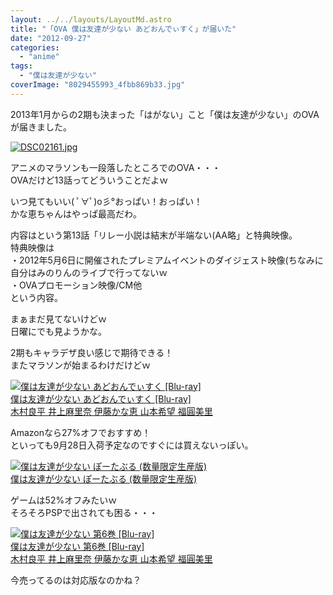 ```yaml
---
layout: ../../layouts/LayoutMd.astro
title: "「OVA 僕は友達が少ない あどおんでぃすく」が届いた"
date: "2012-09-27"
categories: 
  - "anime"
tags: 
  - "僕は友達が少ない"
coverImage: "8029455993_4fbb869b33.jpg"
---
```


2013年1月からの2期も決まった「はがない」こと「僕は友達が少ない」のOVAが届きました。

[![DSC02161.jpg](/archive/images/9031548446_857d41d0da.jpg)](http://www.flickr.com/photos/67522130@N08/9031548446/ "DSC02161.jpg")

アニメのマラソンも一段落したところでのOVA・・・  
OVAだけど13話ってどういうことだよｗ

いつ見てもいい( ﾟ∀ﾟ)o彡°おっぱい！おっぱい！  
かな恵ちゃんはやっぱ最高だわ。

内容はという第13話「リレー小説は結末が半端ない(AA略」と特典映像。  
特典映像は  
・2012年5月6日に開催されたプレミアムイベントのダイジェスト映像(ちなみに自分はみのりんのライブで行ってないｗ  
・OVAプロモーション映像/CM他  
という内容。

まぁまだ見てないけどｗ  
日曜にでも見ようかな。

2期もキャラデザ良い感じで期待できる！  
またマラソンが始まるわけだけどｗ

[![僕は友達が少ない あどおんでぃすく [Blu-ray]](/archive/images/51frGyn5hFL._SL75_.jpg)  
僕は友達が少ない あどおんでぃすく \[Blu-ray\]  
木村良平 井上麻里奈 伊藤かな恵 山本希望 福圓美里](https://www.amazon.co.jp/exec/obidos/ASIN/B007Y2P6LU/mizuka123-22/ref=nosim)

Amazonなら27%オフでおすすめ！  
といっても9月28日入荷予定なのですぐには買えないっぽい。

[![僕は友達が少ない ぽーたぶる (数量限定生産版)](/archive/images/51CWL8w67AL._SL75_.jpg)  
僕は友達が少ない ぽーたぶる (数量限定生産版)  
](https://www.amazon.co.jp/exec/obidos/ASIN/B005MHQO4C/mizuka123-22/ref=nosim)

ゲームは52%オフみたいｗ  
そろそろPSPで出されても困る・・・

[![僕は友達が少ない 第6巻 [Blu-ray]](/archive/images/51cVrXAsCPL._SL75_.jpg)  
僕は友達が少ない 第6巻 \[Blu-ray\]  
木村良平 井上麻里奈 伊藤かな恵 山本希望 福圓美里](https://www.amazon.co.jp/exec/obidos/ASIN/B005S8R3DQ/mizuka123-22/ref=nosim)

今売ってるのは対応版なのかね？
